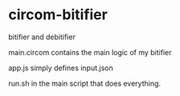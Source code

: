 # circom-bitifier
bitifier and debitifier

main.circom contains the main logic of my bitifier

app.js simply defines input.json

run.sh in the main script that does everything.
